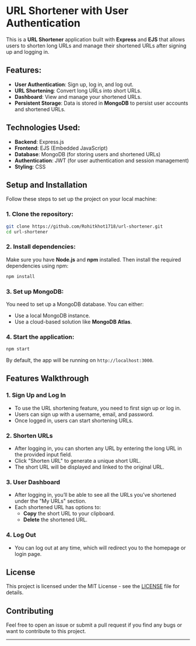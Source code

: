 # URL Shortener with User Authentication

This is a **URL Shortener** application built with **Express** and **EJS** that allows users to shorten long URLs and manage their shortened URLs after signing up and logging in.

## Features:
- **User Authentication**: Sign up, log in, and log out.
- **URL Shortening**: Convert long URLs into short URLs.
- **Dashboard**: View and manage your shortened URLs.
- **Persistent Storage**: Data is stored in **MongoDB** to persist user accounts and shortened URLs.

## Technologies Used:
- **Backend**: Express.js
- **Frontend**: EJS (Embedded JavaScript)
- **Database**: MongoDB (for storing users and shortened URLs)
- **Authentication**: JWT (for user authentication and session management)
- **Styling**: CSS

## Setup and Installation

Follow these steps to set up the project on your local machine:

### 1. Clone the repository:
```bash
git clone https://github.com/Rohitkhot1718/url-shortener.git
cd url-shortener
```

### 2. Install dependencies:
Make sure you have **Node.js** and **npm** installed. Then install the required dependencies using npm:
```bash
npm install
```

### 3. Set up MongoDB:
You need to set up a MongoDB database. You can either:
- Use a local MongoDB instance.
- Use a cloud-based solution like **MongoDB Atlas**.

### 4. Start the application:
```bash
npm start
```

By default, the app will be running on `http://localhost:3000`.

## Features Walkthrough

### 1. **Sign Up and Log In**
- To use the URL shortening feature, you need to first sign up or log in.
- Users can sign up with a username, email, and password.
- Once logged in, users can start shortening URLs.

### 2. **Shorten URLs**
- After logging in, you can shorten any URL by entering the long URL in the provided input field.
- Click "Shorten URL" to generate a unique short URL.
- The short URL will be displayed and linked to the original URL.

### 3. **User Dashboard**
- After logging in, you’ll be able to see all the URLs you’ve shortened under the "My URLs" section.
- Each shortened URL has options to:
  - **Copy** the short URL to your clipboard.
  - **Delete** the shortened URL.

### 4. **Log Out**
- You can log out at any time, which will redirect you to the homepage or login page.

## License

This project is licensed under the MIT License - see the [LICENSE](LICENSE) file for details.

## Contributing

Feel free to open an issue or submit a pull request if you find any bugs or want to contribute to this project.

---
